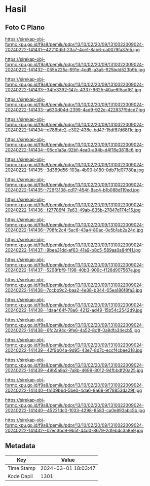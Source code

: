 # Hasil

## Foto C Plano

https://sirekap-obj-formc.kpu.go.id/f9a8/pemilu/pdpr/13/10/02/20/09/1310022009024-20240222-141431--42210d5f-23a7-4ce1-8ab6-ca0079fa37e5.jpg

https://sirekap-obj-formc.kpu.go.id/f9a8/pemilu/pdpr/13/10/02/20/09/1310022009024-20240222-141432--055b225a-691e-4cd5-a3a5-925bdd523b9b.jpg

https://sirekap-obj-formc.kpu.go.id/f9a8/pemilu/pdpr/13/10/02/20/09/1310022009024-20240222-141433--34fe3392-147c-4337-9625-40ae6f5adf61.jpg

https://sirekap-obj-formc.kpu.go.id/f9a8/pemilu/pdpr/13/10/02/20/09/1310022009024-20240222-141433--a630d04d-2399-4ad9-922e-422837f9dcd7.jpg

https://sirekap-obj-formc.kpu.go.id/f9a8/pemilu/pdpr/13/10/02/20/09/1310022009024-20240222-141434--d786bfc2-e302-436e-bd47-15df87d68f1e.jpg

https://sirekap-obj-formc.kpu.go.id/f9a8/pemilu/pdpr/13/10/02/20/09/1310022009024-20240222-141434--95cc1a3a-92bf-4ea0-a94b-d4f16e3818c6.jpg

https://sirekap-obj-formc.kpu.go.id/f9a8/pemilu/pdpr/13/10/02/20/09/1310022009024-20240222-141435--3d369d56-103a-4b90-b180-0db71d07780a.jpg

https://sirekap-obj-formc.kpu.go.id/f9a8/pemilu/pdpr/13/10/02/20/09/1310022009024-20240222-141435--726f3138-cd17-454f-8ac4-b1b088d119ed.jpg

https://sirekap-obj-formc.kpu.go.id/f9a8/pemilu/pdpr/13/10/02/20/09/1310022009024-20240222-141436--f27786f4-7e63-49ab-835b-27847d174c15.jpg

https://sirekap-obj-formc.kpu.go.id/f9a8/pemilu/pdpr/13/10/02/20/09/1310022009024-20240222-141436--798fc2c4-5ac6-43a4-80ac-0e5b1ab2a24d.jpg

https://sirekap-obj-formc.kpu.go.id/f9a8/pemilu/pdpr/13/10/02/20/09/1310022009024-20240222-141437--9bea31dd-af63-41a9-b8c5-589aa0a84f41.jpg

https://sirekap-obj-formc.kpu.go.id/f9a8/pemilu/pdpr/13/10/02/20/09/1310022009024-20240222-141437--5298fbf9-1198-40b3-909c-f128d907567e.jpg

https://sirekap-obj-formc.kpu.go.id/f9a8/pemilu/pdpr/13/10/02/20/09/1310022009024-20240222-141438--7ccbb9c2-baa2-4e38-b344-05ea186f8fa3.jpg

https://sirekap-obj-formc.kpu.go.id/f9a8/pemilu/pdpr/13/10/02/20/09/1310022009024-20240222-141438--1daa464f-78a6-4212-ad49-15b54c2542d9.jpg

https://sirekap-obj-formc.kpu.go.id/f9a8/pemilu/pdpr/13/10/02/20/09/1310022009024-20240222-141438--6fc2a94c-9fe6-4a52-8c1f-0a8dfa34ecb5.jpg

https://sirekap-obj-formc.kpu.go.id/f9a8/pemilu/pdpr/13/10/02/20/09/1310022009024-20240222-141439--42f9b04a-9d95-43e7-8d7c-eccf4cbee318.jpg

https://sirekap-obj-formc.kpu.go.id/f9a8/pemilu/pdpr/13/10/02/20/09/1310022009024-20240222-141439--49b5a9a2-7a8b-4699-8012-94fbbdf20a25.jpg

https://sirekap-obj-formc.kpu.go.id/f9a8/pemilu/pdpr/13/10/02/20/09/1310022009024-20240222-141440--fa109b6d-5be0-4da6-8a69-9f78853da29f.jpg

https://sirekap-obj-formc.kpu.go.id/f9a8/pemilu/pdpr/13/10/02/20/09/1310022009024-20240222-141440--45221dc0-1033-4298-8583-ca0e893abc5b.jpg

https://sirekap-obj-formc.kpu.go.id/f9a8/pemilu/pdpr/13/10/02/20/09/1310022009024-20240222-141432--07ec3bc9-9b5f-44d0-8679-2dfeb4c3a8e9.jpg


## Metadata

| Key        | Value               |
| ---------- | ------------------- |
| Time Stamp | 2024-03-01 18:03:47 |
| Kode Dapil | 1301                |




